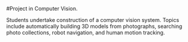 #Project in Computer Vision.

Students undertake construction of a computer vision system. Topics include automatically building 3D models from photographs, searching photo collections, robot navigation, and human motion tracking.
